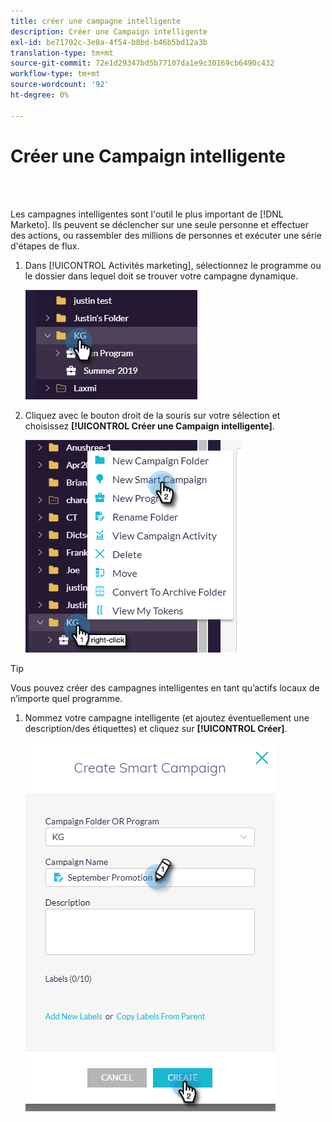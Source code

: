 ```yaml
---
title: créer une campagne intelligente
description: Créer une Campaign intelligente
exl-id: be71702c-3e8a-4f54-b8bd-b46b5bd12a3b
translation-type: tm+mt
source-git-commit: 72e1d29347bd5b77107da1e9c30169cb6490c432
workflow-type: tm+mt
source-wordcount: '92'
ht-degree: 0%

---
```


# Créer une Campaign intelligente

<br> 

Les campagnes intelligentes sont l&#39;outil le plus important de [!DNL Marketo]. Ils peuvent se déclencher sur une seule personne et effectuer des actions, ou rassembler des millions de personnes et exécuter une série d&#39;étapes de flux.

1. Dans [!UICONTROL Activités marketing], sélectionnez le programme ou le dossier dans lequel doit se trouver votre campagne dynamique.

   ![Image un](/help/sky/assets/smart-campaigns/create-a-smart-campaign/create-a-smart-campaign-1.png)

1. Cliquez avec le bouton droit de la souris sur votre sélection et choisissez **[!UICONTROL Créer une Campaign intelligente]**.

   ![Image 2](/help/sky/assets/smart-campaigns/create-a-smart-campaign/create-a-smart-campaign-2.png)

>[!TIP]
>
>Vous pouvez créer des campagnes intelligentes en tant qu’actifs locaux de n’importe quel programme.

1. Nommez votre campagne intelligente (et ajoutez éventuellement une description/des étiquettes) et cliquez sur **[!UICONTROL Créer]**.

   ![Image trois](/help/sky/assets/smart-campaigns/create-a-smart-campaign/create-a-smart-campaign-3.png)
